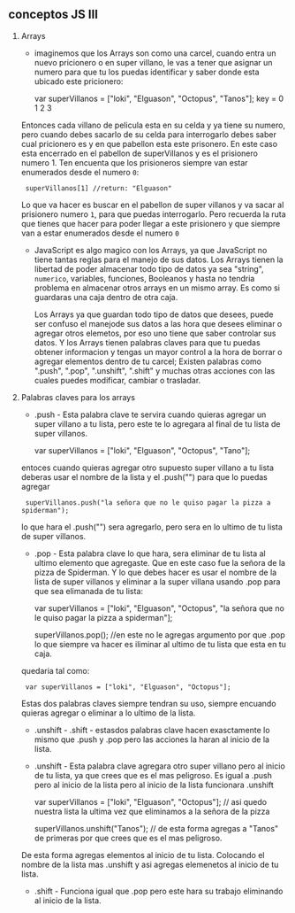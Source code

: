 
## conceptos JS III

1. Arrays 
 
    * imaginemos que los Arrays son como una carcel, cuando entra un nuevo pricionero o en super villano, le vas a tener que asignar un numero para que tu los puedas identificar y saber donde esta ubicado este pricionero:

        var superVillanos = ["loki", "Elguason", "Octopus", "Tanos"];
                      key =    0          1           2        3

    Entonces cada villano de pelicula esta en su celda y ya tiene su numero, pero cuando debes sacarlo de su celda para interrogarlo debes saber cual pricionero es y en que pabellon esta este prisonero. En este caso esta encerrado en el pabellon de superVillanos y es el prisionero numero 1. Ten encuenta que los prisioneros siempre van estar enumerados desde el numero `0`:

        superVillanos[1] //return: "Elguason"

    Lo que va hacer es buscar en el pabellon de super villanos y va sacar al prisionero numero `1`, para que puedas interrogarlo. Pero recuerda la ruta que tienes que hacer para poder llegar a este prisionero y que siempre van a estar enumerados desde el numero `0`

    * JavaScript es algo magico con los Arrays, ya que JavaScript no tiene tantas reglas para el manejo de sus datos. Los Arrays tienen la libertad de poder almacenar todo tipo de datos ya sea "string", `numerico`, variables, funciones, Booleanos y hasta no tendria problema en almacenar otros arrays en un mismo array. Es como si guardaras una caja dentro de otra caja. 

        Los Arrays ya que guardan todo tipo de datos que desees, puede ser confuso el manejode sus datos a las hora que desees eliminar o agregar otros elemetos, por eso uno tiene que saber controlar sus datos. Y los Arrays tienen palabras claves para que tu puedas obtener informacion y tengas un mayor control a la hora de borrar o agregar elementos dentro de tu carcel; Existen palabras como ".push", ".pop", ".unshift", ".shift" y muchas otras acciones con las cuales puedes modificar, cambiar o trasladar.

2. Palabras claves para los arrays 

    * .push - Esta palabra clave te servira cuando quieras agregar un super villano a tu lista, pero este te lo agregara al final de tu lista de super villanos. 

        var superVillanos = ["loki", "Elguason", "Octopus", "Tano"];

    entoces cuando quieras agregar otro supuesto super villano a tu lista deberas usar el nombre de la lista y el .push("") para que lo puedas agregar

        superVillanos.push("la señora que no le quiso pagar la pizza a spiderman");

    lo que hara el .push("") sera agregarlo, pero sera en lo ultimo de tu lista de super villanos.

    * .pop - Esta palabra clave lo que hara, sera eliminar de tu lista al ultimo elemento que agregaste. Que en este caso fue la señora de la pizza de Spiderman. Y lo que debes hacer es usar el nombre de la lista de super villanos y eliminar a la super villana usando .pop para que sea elimanada de tu lista:

        var superVillanos = ["loki", "Elguason", "Octopus", "la señora que no le quiso pagar la pizza a spiderman"];

        superVillanos.pop(); //en este no le agregas argumento por que .pop lo que siempre va hacer es iliminar al ultimo de tu lista que esta en tu caja.

   quedaria tal como:

        var superVillanos = ["loki", "Elguason", "Octopus"]; 

    Estas dos palabras claves siempre tendran su uso, siempre encuando quieras agregar o eliminar a lo ultimo de la lista.

    * .unshift - .shift - estasdos palabras clave hacen exasctamente lo mismo que .push y .pop pero las acciones la haran al inicio de la lista.

    * .unshift - Esta palabra clave agregara otro super villano pero al inicio de tu lista, ya que crees que es el mas peligroso. Es igual a .push pero al inicio de la lista pero al inicio de la lista funcionara .unshift 

        var superVillanos = ["loki", "Elguason", "Octopus"]; // asi quedo nuestra lista la ultima vez que eliminamos a la señora de la pizza 

        superVillanos.unshift("Tanos"); // de esta forma agregas a "Tanos" de primeras por que crees que es el mas peligroso. 

    De esta forma agregas elementos al inicio de tu lista. Colocando el nombre de la lista mas .unshift y asi agregas elemenetos al inicio de tu lista.

    * .shift - Funciona igual que .pop pero este hara su trabajo eliminando al inicio de la lista.



